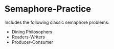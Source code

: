 # Semaphore-Practice

Includes the following classic semaphore problems:
- Dining Philosophers
- Readers-Writers
- Producer-Consumer
